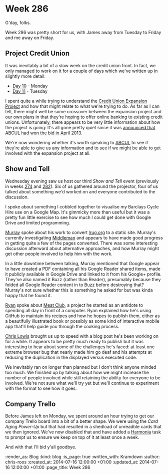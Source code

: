 Week 286
========

G'day, folks.

Week 286 was pretty short for us, with James away from Tuesday to Friday and me away on Friday.

## Project Credit Union

It was inevitably a bit of a slow week on the credit union front. In fact, we only managed to work on it for a couple of days which we've written up in slightly more detail:

* [Day 10][] - Monday
* [Day 11][] - Tuesday

I spent quite a while trying to understand the [Credit Union Expansion Project][CUEP] and how that might relate to what we're trying to do. As far as I can tell, there might well be some crossover between the expansion project and our own plans in that they're hoping to offer online banking to existing credit unions. Unfortunately, there appears to be very little information about how the project is going: It's all gone pretty quiet since it was [announced that ABCUL had won the bid in April 2013][abcul-cuep].

We're now wondering whether it's worth speaking to [ABCUL][] to see if they're able to give us any information and to see if we might be able to get involved with the expansion project at all.

## Show and Tell

Wednesday evening saw us host our third _Show and Tell_ event (previously in weeks [274][] and [282][]). Six of us gathered around the projector, four of us talked about something we'd worked on and everyone contributed to the discussion.

I spoke about something I cobbled together to visualise my Barclays Cycle Hire use on a Google Map. It's gimmicky more than useful but it was a pretty fun little exercise to see how much I could get done with Google Drive and limited programming.

[Murray][] spoke about his work to convert [lrug.org][] to a static site. Murray's currently investigating [Middleman][] and appears to have made good progress in getting quite a few of the pages converted. There was some interesting discussion afterward about alternative approaches, and how Murray might get other people involved to help him with the work.

In a little downtime between talking, Murray mentioned that Google appear to have created a PDF containing all his Google Reader shared items, made it publicly available in Google Drive and linked to it from his Google+ profile. They've also named it Buzz (rather than Reader), presumably because they folded all Google Reader content in to Buzz before destroying that? Murray's not sure whether this is something he asked for but was kinda happy that he found it.

[Ryan][] spoke about [Meat Club][], a project he started as an antidote to spending all day in front of a computer. Ryan explained how he's using GitHub to maintain his recipes and how he hopes to publish them, either as a beautifully illustrated book or possibly as some kind of interactive mobile app that'll help guide you through the cooking process.

[Chris Lowis][] brought us up to speed with a blog post he's been working on for a while. It appears to be pretty much ready to publish but it was interesting to hear about some of the challenges he's faced: at least one extreme browser bug that nearly made him go deaf and his attempts at reducing the duplication in the displayed versus executed code.

We inevitably ran on longer than planned but I don't think anyone minded too much. We finished up by talking about how we might increase the number of people involved while still retaining the ability for everyone to be involved. We're not sure what we'll try yet but we'll continue to experiment with the format to see how it goes.

## Company Trello

Before James left on Monday, we spent around an hour trying to get our company Trello board into a bit of a better shape. We were using the _Card Aging Power-Up_ but that had resulted in a shedload of unreadble cards that we then ignored. We've now disabled that and have added a [Harmonia][] task to prompt us to ensure we keep on top of it at least once a week.

And with that I'll bid y'all goodbye.


[274]: /week-274
[282]: /week-282
[ABCUL]: http://abcul.org/
[abcul-cuep]: https://www.gov.uk/government/news/credit-union-38-million-expansion-deal-signed
[Chris Lowis]: http://blog.chrislowis.co.uk/
[CUEP]: https://github.com/freerange/bank/wiki/Credit-Union-Expansion-Project
[Day 10]: /project-credit-union-day-10
[Day 11]: /project-credit-union-day-11
[lrug.org]: http://lrug.org/
[Meat Club]: http://meatclub.in/
[Middleman]: http://middlemanapp.com/
[Murray]: https://twitter.com/hlame
[Ryan]: http://ryansnyder.me/
[Harmonia]: https://harmonia.io/

:render_as: Blog
:kind: blog
:is_page: true
:written_with: Kramdown
:author: chris-roos
:created_at: 2014-07-16 12:00:00 +01:00
:updated_at: 2014-07-16 12:00:00 +01:00
:page_title: Week 286

